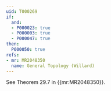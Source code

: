 ```yaml
---
uid: T000269
if:
  and:
  - P000023: true
  - P000003: true
  - P000047: true
then:
  P000050: true
refs:
- mr: MR2048350
  name: General Topology (Willard)
---
```


See Theorem 29.7 in {{mr:MR2048350}}.
